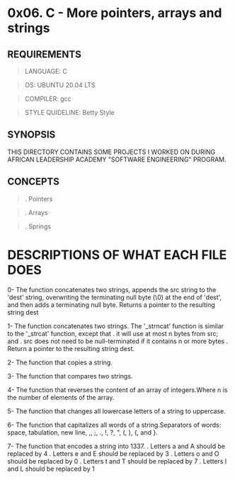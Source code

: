 # 0x06. C - More pointers, arrays and strings 

## REQUIREMENTS

> LANGUAGE: C

> OS: UBUNTU 20.04 LTS

> COMPILER: gcc

> STYLE QUIDELINE: Betty Style

## SYNOPSIS 
THIS DIRECTORY CONTAINS SOME PROJECTS I WORKED ON DURING AFRICAN LEADERSHIP ACADEMY "SOFTWARE ENGINEERING" PROGRAM.

## CONCEPTS
> . Pointers

> . Arrays

> . Springs

# DESCRIPTIONS OF WHAT EACH FILE DOES
0- The function concatenates two strings, appends the src string to the 'dest' string, overwriting the terminating null byte (\0) at the end of 'dest', and then adds a terminating null byte. Returns a pointer to the resulting string dest

1- The function concatenates two strings. The '_strncat' function is similar to the '_strcat' function, except that
 . it will use at most n bytes from src; and
 . src does not need to be null-terminated if it contains n or more bytes
 . Return a pointer to the resulting string dest.

2- The function that copies a string.

3- The function that compares two strings.

4- The function that reverses the content of an array of integers.Where n is the number of elements of the array.

5- The function that changes all lowercase letters of a string to uppercase.

6- The function that capitalizes all words of a string.Separators of words: space, tabulation, new line, ,, ;, ., !, ?, ", (, ), {, and }.

7- The function that encodes a string into 1337.
 . Letters a and A should be replaced by 4
 . Letters e and E should be replaced by 3 
 . Letters o and O should be replaced by 0
 . Letters t and T should be replaced by 7
 . Letters l and L should be replaced by 1
 

